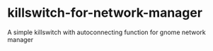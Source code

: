 # killswitch-for-network-manager
A simple killswitch with autoconnecting function for gnome network manager
